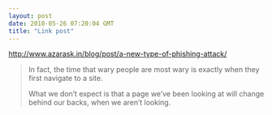```yaml
---
layout: post
date: 2010-05-26 07:20:04 GMT
title: "Link post"
---
```

<http://www.azarask.in/blog/post/a-new-type-of-phishing-attack/>

> In fact, the time that wary people are most wary is exactly when they first navigate to a site.
> 
> What we don’t expect is that a page we’ve been looking at will change behind our backs, when we aren’t looking.